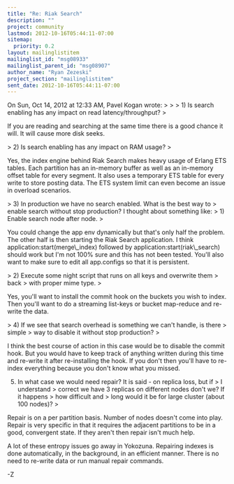 ```yaml
---
title: "Re: Riak Search"
description: ""
project: community
lastmod: 2012-10-16T05:44:11-07:00
sitemap:
  priority: 0.2
layout: mailinglistitem
mailinglist_id: "msg08933"
mailinglist_parent_id: "msg08907"
author_name: "Ryan Zezeski"
project_section: "mailinglistitem"
sent_date: 2012-10-16T05:44:11-07:00
---
```



On Sun, Oct 14, 2012 at 12:33 AM, Pavel Kogan wrote:
&gt;
&gt;
&gt; 1) Is search enabling has any impact on read latency/throughput?
&gt;

If you are reading and searching at the same time there is a good chance it
will. It will cause more disk seeks.


&gt; 2) Is search enabling has any impact on RAM usage?
&gt;

Yes, the index engine behind Riak Search makes heavy usage of Erlang ETS
tables. Each partition has an in-memory buffer as well as an in-memory
offset table for every segment. It also uses a temporary ETS table for
every write to store posting data. The ETS system limit can even become an
issue in overload scenarios.


&gt; 3) In production we have no search enabled. What is the best way to
&gt; enable search without stop production? I thought about something like:
&gt; 1) Enable search node after node.
&gt;

You could change the app env dynamically but that's only half the problem.
 The other half is then starting the Riak Search application. I think
application:start(merge\\_index) followed by application:start(riak\\_search)
should work but I'm not 100% sure and this has not been tested. You'll
also want to make sure to edit all app.configs so that it is persistent.


&gt;
 2) Execute some night script that runs on all keys and overwrite them
&gt; back
&gt; with proper mime type.
&gt;

Yes, you'll want to install the commit hook on the buckets you wish to
index. Then you'll want to do a streaming list-keys or bucket map-reduce
and re-write the data.


&gt;
4) If we see that search overhead is something we can't handle, is there
&gt; simple
&gt; way to disable it without stop production?
&gt;

I think the best course of action in this case would be to disable the
commit hook. But you would have to keep track of anything written during
this time and re-write it after re-installing the hook. If you don't then
you'll have to re-index everything because you don't know what you missed.

5) In what case we would need repair? It is said - on replica loss, but if
&gt; I understand
&gt; correct we have 3 replicas on different nodes don't we? If it happens
&gt; how difficult and
&gt; long would it be for large cluster (about 100 nodes)?
&gt;

Repair is on a per partition basis. Number of nodes doesn't come into
play. Repair is very specific in that it requires the adjacent partitions
to be in a good, convergent state. If they aren't then repair isn't much
help.

A lot of these entropy issues go away in Yokozuna. Repairing indexes is
done automatically, in the background, in an efficient manner. There is no
need to re-write data or run manual repair commands.

-Z

